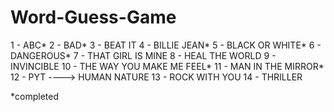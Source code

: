 # Word-Guess-Game

1 - ABC* 
2 - BAD*
3 - BEAT IT
4 - BILLIE JEAN*
5 - BLACK OR WHITE*
6 - DANGEROUS*
7 - THAT GIRL IS MINE
8 - HEAL THE WORLD
9 - INVINCIBLE
10 - THE WAY YOU MAKE ME FEEL*
11 - MAN IN THE MIRROR*
12 - PYT ----> HUMAN NATURE
13 - ROCK WITH YOU
14 - THRILLER

*completed